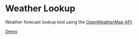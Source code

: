 Weather Lookup
==============

Weather forecast lookup tool using the [OpenWeatherMap API](http://openweathermap.org/).

[Demo](http://www.bentoussi.com/projects/weather-lookup/)